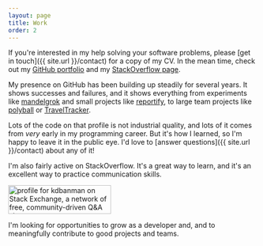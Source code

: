 ```yaml
---
layout: page
title: Work
order: 2
---
```


If you're interested in my help solving your software problems, please [get in touch]({{ site.url }}/contact) for a copy of my CV.  In the mean time, check out my [GitHub portfolio][1] and my [StackOverflow page](http://stackexchange.com/users/4101827).

My presence on GitHub has been building up steadily for several years.  It shows successes and failures, and it shows everything from experiments like [mandelgrok][2] and small projects like [reportify][4], to large team projects like [polyball][5] or [TravelTracker][6].

Lots of the code on that profile is not industrial quality, and lots of it comes from *very* early in my programming career.  But it's how I learned, so I'm happy to leave it in the public eye.  I'd love to [answer questions]({{ site.url }}/contact) about any of it!

I'm also fairly active on StackOverflow.  It's a great way to learn, and it's an excellent way to practice communication skills.

<a href="http://stackexchange.com/users/4101827">
<img src="http://stackexchange.com/users/flair/4101827.png" width="208" height="58" alt="profile for kdbanman on Stack Exchange, a network of free, community-driven Q&amp;A sites" title="profile for kdbanman on Stack Exchange, a network of free, community-driven Q&amp;A sites">
</a>

I'm looking for opportunities to grow as a developer and, and to meaningfully contribute to good projects and teams.

  [1]: https://github.com/kdbanman
  [2]: http://kdbanman.github.io/mandelgrok/
  [3]: http://kdbanman.github.io/d3RPS/squareRPS.html
  [4]: https://github.com/kdbanman/reportify
  [5]: https://github.com/polyball/polyball

  [6]: https://github.com/TravelTracker
